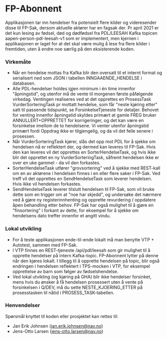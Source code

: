 FP-Abonnent
===============
Applikasjonen tar inn hendelser fra potensielt flere kilder og videresender disse til FP-Sak, dersom aktuelle aktører har en fagsak der. Pr april 2021 er det kun lesing av fødsel, død og dødfødsel fra PDL/LEESAH Kafka topicen aapen-person-pdl-leesah-v1 som er implementert, men kjernen i applikasjonen er laget for at det skal være mulig å lese fra flere kilder i fremtiden, uten å endre noe særlig på den eksisterende koden.

### Virkemåte
* Når en hendelse mottas fra Kafka blir den oversatt til et internt format og serialisert ned som JSON i tabellen INNGAAENDE_HENDELSE i databasen.
* Alle PDL-hendelser holdes igjen minimum i én time innenfor "åpningstid", og utenfor må de vente til morgenen første påfølgende virkedag. Ventingen realiseres ved at det opprettes en ProsessTask VurderSorteringTask pr mottatt hendelse, som får "neste kjøring etter" satt til passende tidspunkt, se ForsinkelseTjeneste for detaljer. Behovet for venting innenfor åpningstid skyldes primært at gamle FREG bruker ANNULLERT+OPPRETTET for korrigeringer, og det kan være en forsinkelse imellom de to hendelsene. Vi venter utenfor åpningstid primært fordi Oppdrag ikke er tilgjengelig, og da vil det feile senere i prosessen.
* Når VurderSorteringTask kjører, slås det opp mot PDL for å sjekke om hendelsen nå er reflektert der, og dermed kan leveres til FP-Sak. Hvis den kan leveres vil det opprettes en SorterHendelseTask, og hvis ikke blir det opprettet en ny VurderSorteringTask, såfremt hendelsen ikke er over en uke gammel - da vil den forkastes.
* SorterHendelseTask utfører "grovsortering" ved å sjekke med REST-kall om en av aktørene i hendelsen finnes i en eller flere saker i FP-Sak. Ved treff vil det opprettes en SendHendelseTask som leverer hendelsen. Hvis ikke vil hendelsen forkastes.
* SendHendelseTask leverer tilslutt hendelsen til FP-Sak, som vil bruke dette som en trigger om at "noe har skjedd", og undersøke det nærmere ved å gjøre ny registerinnhenting og opprette revurdering / oppdatere åpen behandling etter behov. FP-Sak har også mulighet til å gjøre en "finsortering" i forkant av dette, for eksempel for å sjekke om hendelsens dato treffer innenfor et angitt vindu. 

### Lokal utvikling
* For å teste applikasjonen ende-til-ende lokalt må man benytte VTP + Autotest, sammen med FP-Sak.
* I VTP finnes en REST-tjeneste /api/pdl/leesah som gir mulighet til å opprette hendelser på intern Kafka-topic. FP-Abonnent lytter på denne når den kjøres lokalt. I tillegg til å opprette hendelsen på topic, blir også endringen i hendelsen reflektert i TPS-mocken i VTP, for eksempel opprettelse av barn som følger av fødselshendelse.
* Ved lokal utvikling (og kjøring på GHA) blir ikke hendelser forsinket, mens hvis du ønsker å få hendelsen prosessert uten å vente på forsinkelsen i Q/DEV, må du sette NESTE_KJOERING_ETTER på prosesstasken til nåtid i PROSESS_TASK-tabellen.

### Henvendelser
Spørsmål knyttet til koden eller prosjektet kan rettes til:
* Jan Erik Johnsen (jan.erik.johnsen@nav.no)
* Jens-Otto Larsen (jens-otto.larsen@nav.no)
